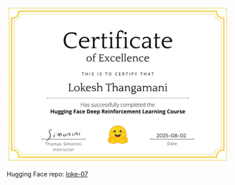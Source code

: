 ![Certificate](Deep-RL-Certificate.JPG)

Hugging Face repo: [loke-07](https://huggingface.co/loke-07)
